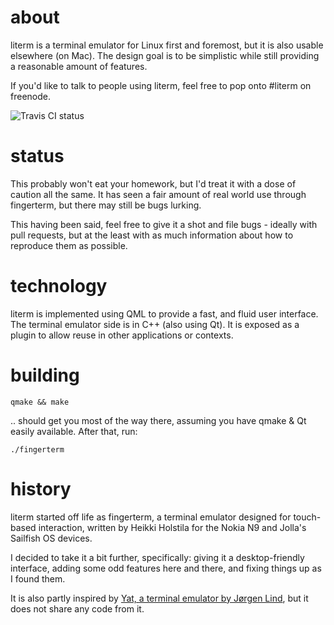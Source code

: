 # about

literm is a terminal emulator for Linux first and foremost, but it is also
usable elsewhere (on Mac). The design goal is to be simplistic while still
providing a reasonable amount of features.

If you'd like to talk to people using literm, feel free to pop onto #literm on
freenode.

![Travis CI status](https://travis-ci.org/rburchell/literm.svg?branch=master)

# status

This probably won't eat your homework, but I'd treat it with a dose of caution
all the same. It has seen a fair amount of real world use through fingerterm,
but there may still be bugs lurking.

This having been said, feel free to give it a shot and file bugs - ideally with
pull requests, but at the least with as much information about how to reproduce
them as possible.

# technology

literm is implemented using QML to provide a fast, and fluid user interface.
The terminal emulator side is in C++ (also using Qt). It is exposed as a plugin
to allow reuse in other applications or contexts.

# building

    qmake && make

.. should get you most of the way there, assuming you have qmake & Qt easily
available. After that, run:

    ./fingerterm

# history

literm started off life as fingerterm, a terminal emulator designed for
touch-based interaction, written by Heikki Holstila for the Nokia N9 and Jolla's
Sailfish OS devices.

I decided to take it a bit further, specifically: giving it a desktop-friendly
interface, adding some odd features here and there, and fixing things up as I
found them.

It is also partly inspired by [Yat, a terminal emulator by Jørgen
Lind](https://github.com/jorgen/yat), but it does not share any code from it.

